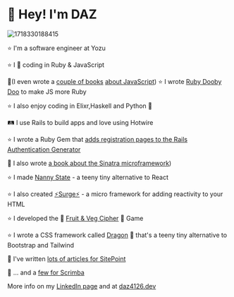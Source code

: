 # 👋 Hey! I'm DAZ
![1718330188415](https://github.com/user-attachments/assets/4f94a9ff-95be-4af7-b6de-886d9b7a6fad)

⭐ I'm a software engineer at Yozu

⭐ I 💜 coding in Ruby & JavaScript

📘(I even wrote a [couple of books](https://www.amazon.co.uk/JavaScript-Novice-Ninja-Darren-Jones-ebook/dp/B0C1556VYB/) [about JavaScript](https://www.amazon.co.uk/Learn-Code-JavaScript-Darren-Jones/dp/1925836401))
⭐ I wrote [Ruby Dooby Doo](https://github.com/daz4126/rubydoobydoo) to make JS more Ruby

⭐ I also enjoy coding in Elixr,Haskell and Python 🐍

🛤️ I use Rails to build apps and love using Hotwire

⭐ I wrote a Ruby Gem that [adds registration pages to the Rails Authentication Generator](https://github.com/daz4126/authentication_with_registration_generator)

📕 I also wrote [a book about the Sinatra microframework](https://www.amazon.co.uk/Jump-Start-Sinatra-Darren-Jones/dp/0987332147/))

⭐ I made [Nanny State](https://github.com/daz4126/Nanny-State) - a teeny tiny alternative to React

⭐ I also created [⚡️Surge⚡️](https://github.com/daz4126/surge) - a micro framework for adding reactivity to your HTML
 
⭐ I developed the 🍏 [Fruit & Veg Cipher](https://fruit-and-veg-cipher.onrender.com) 🥦  Game

⭐ I wrote a CSS framework called [Dragon](https://github.com/da4126/dragon) 🐲 that's a teeny tiny alternative to Bootstrap and Tailwind

📝 I've written [lots of articles for SitePoint](https://www.sitepoint.com/author/djones/)

📝 ... and a [few for Scrimba](https://scrimba.com/articles/author/darren/)

More info on my [LinkedIn page](https://www.linkedin.com/in/daz4126/) and at [daz4126.dev](https://daz4126.dev)
